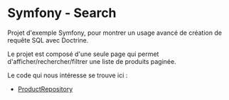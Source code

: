 Symfony - Search
===========

Projet d'exemple Symfony, pour montrer un usage avancé de création de requête SQL avec Doctrine.

Le projet est composé d'une seule page qui permet d'afficher/rechercher/filtrer une liste de produits paginée.

Le code qui nous intéresse se trouve ici :
- [ProductRepository](https://github.com/Alexandre-Peyron/symfony-training-course-project-search/blob/master/src/AppBundle/Repository/ProductRepository.php)
